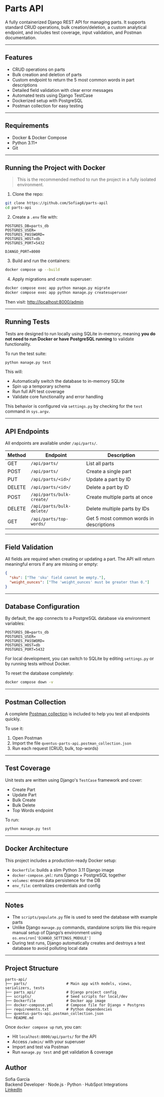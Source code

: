 
# Parts API

A fully containerized Django REST API for managing parts. It supports standard CRUD operations, bulk creation/deletion, a custom analytical endpoint, and includes test coverage, input validation, and Postman documentation.

---

## Features

- CRUD operations on parts
- Bulk creation and deletion of parts
- Custom endpoint to return the 5 most common words in part descriptions
- Detailed field validation with clear error messages
- Automated tests using Django TestCase
- Dockerized setup with PostgreSQL
- Postman collection for easy testing

---

## Requirements

- Docker & Docker Compose
- Python 3.11+ 
- Git

---

## Running the Project with Docker

> This is the recommended method to run the project in a fully isolated environment.

1. Clone the repo:

```bash
git clone https://github.com/Sofiag8/parts-apil
cd parts-api
```

2. Create a `.env` file with:

```env
POSTGRES_DB=parts_db
POSTGRES_USER=
POSTGRES_PASSWORD=
POSTGRES_HOST=db
POSTGRES_PORT=5432

DJANGO_PORT=8000

```

3. Build and run the containers:

```bash
docker compose up --build
```

4. Apply migrations and create superuser:

```bash
docker compose exec app python manage.py migrate
docker compose exec app python manage.py createsuperuser
```

Then visit: [http://localhost:8000/admin](http://localhost:8000/admin)

---

## Running Tests

Tests are designed to run locally using SQLite in-memory, meaning **you do not need to run Docker or have PostgreSQL running** to validate functionality.

To run the test suite:

```bash
python manage.py test
```

This will:

- Automatically switch the database to in-memory SQLite
- Spin up a temporary schema
- Run full API test coverage
- Validate core functionality and error handling

This behavior is configured via `settings.py` by checking for the `test` command in `sys.argv`.

---

## API Endpoints

All endpoints are available under `/api/parts/`.

| Method | Endpoint                     | Description                          |
|--------|------------------------------|--------------------------------------|
| GET    | `/api/parts/`                | List all parts                       |
| POST   | `/api/parts/`                | Create a single part                 |
| PUT    | `/api/parts/<id>/`           | Update a part by ID                  |
| DELETE | `/api/parts/<id>/`           | Delete a part by ID                  |
| POST   | `/api/parts/bulk-create/`    | Create multiple parts at once        |
| DELETE | `/api/parts/bulk-delete/`    | Delete multiple parts by IDs         |
| GET    | `/api/parts/top-words/`      | Get 5 most common words in descriptions |

---

## Field Validation

All fields are required when creating or updating a part. The API will return meaningful errors if any are missing or empty:

```json
{
  "sku": ["The 'sku' field cannot be empty."],
  "weight_ounces": ["The 'weight_ounces' must be greater than 0."]
}
```

---

## Database Configuration

By default, the app connects to a PostgreSQL database via environment variables:

```env
POSTGRES_DB=parts_db
POSTGRES_USER=
POSTGRES_PASSWORD=
POSTGRES_HOST=db
POSTGRES_PORT=5432
```

For local development, you can switch to SQLite by editing `settings.py` or by running tests without Docker.

To reset the database completely:

```bash
docker compose down -v
```

---

## Postman Collection

A complete [Postman collection](qventus-parts-api.postman_collection.json) is included to help you test all endpoints quickly.

To use it:

1. Open Postman
2. Import the file `qventus-parts-api.postman_collection.json`
3. Run each request (CRUD, bulk, top-words)

---

## Test Coverage

Unit tests are written using Django's `TestCase` framework and cover:

- Create Part
- Update Part
- Bulk Create
- Bulk Delete
- Top Words endpoint

To run:

```bash
python manage.py test
```

---

## Docker Architecture

This project includes a production-ready Docker setup:

- `Dockerfile`: builds a slim Python 3.11 Django image
- `docker-compose.yml`: runs Django + PostgreSQL together
- `volumes`: ensure data persistence for the DB
- `env_file`: centralizes credentials and config

---

## Notes

- The `scripts/populate.py` file is used to seed the database with example parts
- Unlike Django `manage.py` commands, standalone scripts like this require manual setup of Django’s environment using `os.environ['DJANGO_SETTINGS_MODULE']`
- During test runs, Django automatically creates and destroys a test database to avoid polluting local data

---

## Project Structure

```
parts-api/
├── parts/                  # Main app with models, views, serializers, tests
├── parts_api/              # Django project config
├── scripts/                # Seed scripts for local/dev
├── Dockerfile              # Docker app image
├── docker-compose.yml      # Compose file for Django + Postgres
├── requirements.txt        # Python dependencies
├── qventus-parts-api.postman_collection.json
└── README.md
```


Once `docker compose up` run, you can:

- Hit `localhost:8000/api/parts/` for the API
- Access `/admin/` with your superuser
- Import and test via Postman
- Run `manage.py test` and get validation & coverage



## Author

Sofia García  
Backend Developer · Node.js · Python · HubSpot Integrations  
[LinkedIn](https://www.linkedin.com/in/sofiagarciacaicedo/)